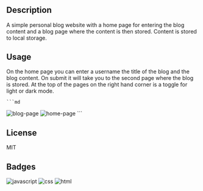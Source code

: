 # <Thought Canvas Personal Blog>

## Description

A simple personal blog website with a home page for entering the blog content and a blog page where the content is then stored. Content is stored to local storage.

## Usage

On the home page you can enter a username the title of the blog and the blog content. On submit it will take you to the second page where the blog is stored. At the top of the pages on the right hand corner is a toggle for light or dark mode.

    ```md
![blog-page](https://github.com/bschwendiman90/thought-canvas-personal-blog/assets/146499394/9cfa0337-45b7-47ee-9524-f120d8ce447b)
![home-page](https://github.com/bschwendiman90/thought-canvas-personal-blog/assets/146499394/2a3662f7-05de-4f9b-81c9-46c2f3dd9596)
    ```

## License

MIT

## Badges

![javascript](https://img.shields.io/badge/ES6-blue?logo=javascript)
![css](https://img.shields.io/badge/CSS3-green?logo=css)
![html](https://img.shields.io/badge/HTML5-red?logo=html)



